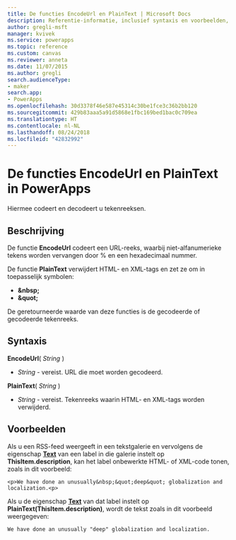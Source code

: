 ```yaml
---
title: De functies EncodeUrl en PlainText | Microsoft Docs
description: Referentie-informatie, inclusief syntaxis en voorbeelden, voor de functies EncodeUrl en PlainText in PowerApps
author: gregli-msft
manager: kvivek
ms.service: powerapps
ms.topic: reference
ms.custom: canvas
ms.reviewer: anneta
ms.date: 11/07/2015
ms.author: gregli
search.audienceType:
- maker
search.app:
- PowerApps
ms.openlocfilehash: 30d3378f46e587e45314c30be1fce3c36b2bb120
ms.sourcegitcommit: 429b83aaa5a91d5868e1fbc169bed1bac0c709ea
ms.translationtype: HT
ms.contentlocale: nl-NL
ms.lasthandoff: 08/24/2018
ms.locfileid: "42832992"
---
```

# <a name="encodeurl-and-plaintext-functions-in-powerapps"></a>De functies EncodeUrl en PlainText in PowerApps
Hiermee codeert en decodeert u tekenreeksen.

## <a name="description"></a>Beschrijving
De functie **EncodeUrl** codeert een URL-reeks, waarbij niet-alfanumerieke tekens worden vervangen door % en een hexadecimaal nummer.  

De functie **PlainText** verwijdert HTML- en XML-tags en zet ze om in toepasselijk symbolen:

* **&amp;nbsp;**
* **&amp;quot;**

De geretourneerde waarde van deze functies is de gecodeerde of gecodeerde tekenreeks.   

## <a name="syntax"></a>Syntaxis
**EncodeUrl**( *String* )

* *String* - vereist.  URL die moet worden gecodeerd.

**PlainText**( *String* )

* *String* - vereist. Tekenreeks waarin HTML- en XML-tags worden verwijderd.

## <a name="examples"></a>Voorbeelden
Als u een RSS-feed weergeeft in een tekstgalerie en vervolgens de eigenschap **[Text](../controls/properties-core.md)** van een label in die galerie instelt op **ThisItem.description**, kan het label onbewerkte HTML- of XML-code tonen, zoals in dit voorbeeld:

    <p>We have done an unusually&nbsp;&quot;deep&quot; globalization and localization.<p>

Als u de eigenschap **[Text](../controls/properties-core.md)** van dat label instelt op **PlainText(ThisItem.description)**, wordt de tekst zoals in dit voorbeeld weergegeven:

    We have done an unusually "deep" globalization and localization.
